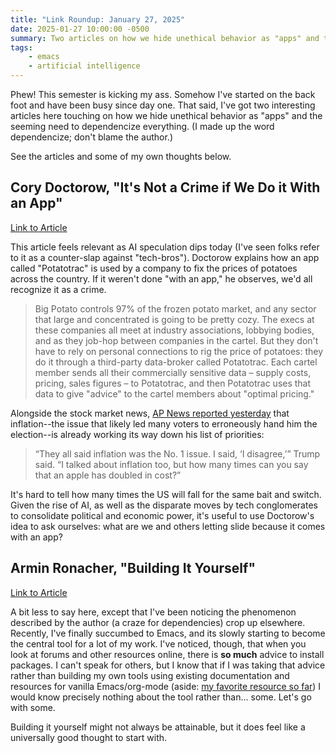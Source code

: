 ```yaml
---
title: "Link Roundup: January 27, 2025"
date: 2025-01-27 10:00:00 -0500
summary: Two articles on how we hide unethical behavior as "apps" and the need to dependencize everything.
tags:
    - emacs
    - artificial intelligence
---
```


Phew! This semester is kicking my ass. Somehow I've started on the back foot and have been busy since day one. That said, I've got two interesting articles here touching on how we hide unethical behavior as "apps" and the seeming need to dependencize everything. (I made up the word dependencize; don't blame the author.)

See the articles and some of my own thoughts below.

## Cory Doctorow, "It's Not a Crime if We Do it With an App"

[Link to Article](https://pluralistic.net/2025/01/25/potatotrac/#carbo-loading)

This article feels relevant as AI speculation dips today (I've seen folks refer to it as a counter-slap against "tech-bros"). Doctorow explains how an app called "Potatotrac" is used by a company to fix the prices of potatoes across the country. If it weren't done "with an app," he observes, we'd all recognize it as a crime.

> Big Potato controls 97% of the frozen potato market, and any sector that large and concentrated is going to be pretty cozy. The execs at these companies all meet at industry associations, lobbying bodies, and as they job-hop between companies in the cartel. But they don't have to rely on personal connections to rig the price of potatoes: they do it through a third-party data-broker called Potatotrac. Each cartel member sends all their commercially sensitive data – supply costs, pricing, sales figures – to Potatotrac, and then Potatotrac uses that data to give "advice" to the cartel members about "optimal pricing."

Alongside the stock market news, [AP News reported yesterday](https://apnews.com/article/trump-inflation-grocery-prices-energy-production-consumers-c8afa45fc2b44471d55a1516e99ea351
) that inflation--the issue that likely led many voters to erroneously hand him the election--is already working its way down his list of priorities:

> “They all said inflation was the No. 1 issue. I said, ‘I disagree,’” Trump said. “I talked about inflation too, but how many times can you say that an apple has doubled in cost?”

It's hard to tell how many times the US will fall for the same bait and switch. Given the rise of AI, as well as the disparate moves by tech conglomerates to consolidate political and economic power, it's useful to use Doctorow's idea to ask ourselves: what are we and others letting slide because it comes with an app?

## Armin Ronacher, "Building It Yourself"

[Link to Article](https://lucumr.pocoo.org/2025/1/24/build-it-yourself/)

A bit less to say here, except that I've been noticing the phenomenon described by the author (a craze for dependencies) crop up elsewhere. Recently, I've finally succumbed to Emacs, and its slowly starting to become the central tool for a lot of my work. I've noticed, though, that when you look at forums and other resources online, there is **so much** advice to install packages. I can't speak for others, but I know that if I was taking that advice rather than building my own tools using existing documentation and resources for vanilla Emacs/org-mode (aside: [my favorite resource so far](https://www.youtube.com/watch?v=sQS06Qjnkcc&list=PLVtKhBrRV_ZkPnBtt_TD1Cs9PJlU0IIdE)) I would know precisely nothing about the tool rather than... some. Let's go with some.

Building it yourself might not always be attainable, but it does feel like a universally good thought to start with.
